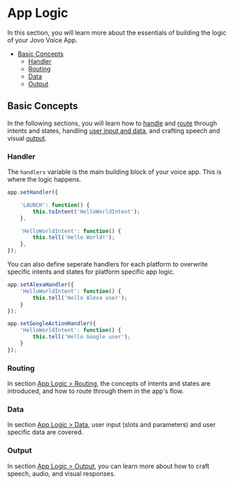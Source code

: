 # App Logic

In this section, you will learn more about the essentials of building the logic of your Jovo Voice App.

* [Basic Concepts](#basic-concepts)
  * [Handler](#handler)
  * [Routing](#routing)
  * [Data](#data)
  * [Output](#output)


## Basic Concepts

In the following sections, you will learn how to [handle](#handler) and [route](#routing) through intents and states, handling [user input and data](#data), and crafting speech and visual [output](#output). 

### Handler

The `handlers` variable is the main building block of your voice app. This is where the logic happens.

```javascript
app.setHandler({

    'LAUNCH': function() {
        this.toIntent('HelloWorldIntent');
    },

    'HelloWorldIntent': function() {
        this.tell('Hello World!');
    },
});
```

You can also define seperate handlers for each platform to overwrite specific intents and states for platform specific app logic.

```javascript
app.setAlexaHandler({
    'HelloWorldIntent': function() {
        this.tell('Hello Alexa user');
    }
});

app.setGoogleActionHandler({
    'HelloWorldIntent': function() {
        this.tell('Hello Google user');
    }
});
```

### Routing

In section [App Logic > Routing](./01_routing), the concepts of intents and states are introduced, and how to route through them in the app's flow.


### Data

In section [App Logic > Data](./02_data), user input (slots and parameters) and user specific data are covered.


### Output

In section [App Logic > Output](./03_output), you can learn more about how to craft speech, audio, and visual responses.

